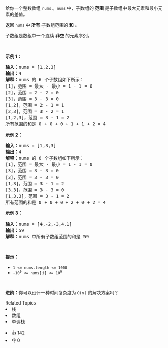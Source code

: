 <p>给你一个整数数组 <code>nums</code> 。<code>nums</code> 中，子数组的 <strong>范围</strong> 是子数组中最大元素和最小元素的差值。</p>

<p>返回 <code>nums</code> 中 <strong>所有</strong> 子数组范围的 <strong>和</strong> <em>。</em></p>

<p>子数组是数组中一个连续 <strong>非空</strong> 的元素序列。</p>

<p>&nbsp;</p>

<p><strong>示例 1：</strong></p>

<pre>
<strong>输入：</strong>nums = [1,2,3]
<strong>输出：</strong>4
<strong>解释：</strong>nums 的 6 个子数组如下所示：
[1]，范围 = 最大 - 最小 = 1 - 1 = 0 
[2]，范围 = 2 - 2 = 0
[3]，范围 = 3 - 3 = 0
[1,2]，范围 = 2 - 1 = 1
[2,3]，范围 = 3 - 2 = 1
[1,2,3]，范围 = 3 - 1 = 2
所有范围的和是 0 + 0 + 0 + 1 + 1 + 2 = 4</pre>

<p><strong>示例 2：</strong></p>

<pre>
<strong>输入：</strong>nums = [1,3,3]
<strong>输出：</strong>4
<strong>解释：</strong>nums 的 6 个子数组如下所示：
[1]，范围 = 最大 - 最小 = 1 - 1 = 0
[3]，范围 = 3 - 3 = 0
[3]，范围 = 3 - 3 = 0
[1,3]，范围 = 3 - 1 = 2
[3,3]，范围 = 3 - 3 = 0
[1,3,3]，范围 = 3 - 1 = 2
所有范围的和是 0 + 0 + 0 + 2 + 0 + 2 = 4
</pre>

<p><strong>示例 3：</strong></p>

<pre>
<strong>输入：</strong>nums = [4,-2,-3,4,1]
<strong>输出：</strong>59
<strong>解释：</strong>nums 中所有子数组范围的和是 59
</pre>

<p>&nbsp;</p>

<p><strong>提示：</strong></p>

<ul>
	<li><code>1 &lt;= nums.length &lt;= 1000</code></li>
	<li><code>-10<sup>9</sup> &lt;= nums[i] &lt;= 10<sup>9</sup></code></li>
</ul>

<p>&nbsp;</p>

<p><strong>进阶：</strong>你可以设计一种时间复杂度为 <code>O(n)</code> 的解决方案吗？</p>
<div><div>Related Topics</div><div><li>栈</li><li>数组</li><li>单调栈</li></div></div><br><div><li>👍 142</li><li>👎 0</li></div>